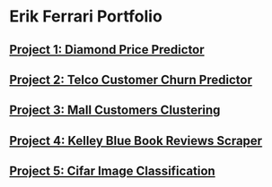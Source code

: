 # Erik Ferrari Portfolio

## [Project 1: Diamond Price Predictor](https://github.com/eferrari421/Diamond-Price-Prediction)

## [Project 2: Telco Customer Churn Predictor](https://github.com/eferrari421/Telco-Customer-Churn-Prediction)

## [Project 3: Mall Customers Clustering](https://github.com/eferrari421/Mall-Customers-Clustering)

## [Project 4: Kelley Blue Book Reviews Scraper](https://github.com/eferrari421/Kelley-Blue-Book-Reviews-Web-Scraper)

## [Project 5: Cifar Image Classification](https://github.com/eferrari421/Cifar-Image-Classification)
